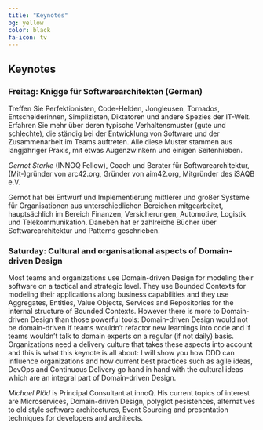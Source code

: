 ```yaml
---
title: "Keynotes"
bg: yellow
color: black
fa-icon: tv
---
```


## Keynotes

### Freitag: Knigge für Softwarearchitekten (German)

Treffen Sie Perfektionisten, Code-Helden, Jongleusen, Tornados, Entscheiderinnen, Simplizisten, Diktatoren und andere Spezies der IT-Welt. Erfahren Sie mehr über deren typische Verhaltensmuster (gute und schlechte), die ständig bei der Entwicklung von Software und der Zusammenarbeit im Teams auftreten. Alle diese Muster stammen aus langjähriger Praxis, mit etwas Augenzwinkern und einigen Seitenhieben.

<i>Gernot Starke</i> (INNOQ Fellow), Coach und Berater für Softwarearchitektur, (Mit-)gründer von arc42.org, Gründer von aim42.org, Mitgründer des iSAQB e.V. 

Gernot hat bei Entwurf und Implementierung mittlerer und großer Systeme für Organisationen aus unterschiedlichen Bereichen mitgearbeitet, hauptsächlich im Bereich Finanzen, Versicherungen, Automotive, Logistik und Telekommunikation. Daneben hat er zahlreiche Bücher über Softwarearchitektur und Patterns geschrieben.

### Saturday: Cultural and organisational aspects of Domain-driven Design

 Most teams and organizations use Domain-driven Design for modeling their software on a tactical and strategic level. They use Bounded Contexts for modeling their applications along business capabilities and they use Aggregates, Entities, Value Objects, Services and Repositories for the internal structure of Bounded Contexts. However there is more to Domain-driven Design than those powerful tools: Domain-driven Design would not be domain-driven if teams wouldn’t refactor new learnings into code and if teams wouldn’t talk to domain experts on a regular (if not daily) basis. Organizations need a delivery culture that takes these aspects into account and this is what this keynote is all about: I will show you how DDD can influence organizations and how current best practices such as agile ideas, DevOps and Continuous Delivery go hand in hand with the cultural ideas which are an integral part of Domain-driven Design.

<i>Michael Plöd</i> is Principal Consultant at innoQ. His current topics of interest are Microservices, Domain-driven Design, polyglot pesistences, alternatives to old style software architectures, Event Sourcing and presentation techniques for developers and architects.


